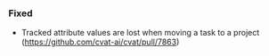 ### Fixed

- Tracked attribute values are lost when moving a task to a project
  (<https://github.com/cvat-ai/cvat/pull/7863>)
